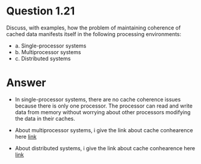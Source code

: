 # Question 1.21 #

Discuss, with examples, how the problem of maintaining coherence of
cached data manifests itself in the following processing environments:

- a. Single-processor systems
- b. Multiprocessor systems
- c. Distributed systems

# Answer #

- In single-processor systems, there are no cache coherence issues because there is only one processor. The processor can read and write data from memory without worrying about other processors modifying the data in their caches.

- About multiprocessor systems, i give the link about cache conhearence here [link](https://www.geeksforgeeks.org/cache-coherence/)

- About distributed systems, i give the link about cache conhearence here [link](https://www.bing.com/search?pglt=419&q=distributed+system+cache+conherence+protocol&cvid=b9d89f1ce1474f94bfb54a80512b4672&gs_lcrp=EgRlZGdlKgYIABBFGDkyBggAEEUYOTIGCAEQABhAMgYIAhAAGEAyBggDEAAYQDIGCAQQABhAMgYIBRAAGEAyBggGEAAYQDIGCAcQABhAMgYICBAAGEDSAQkxMjU3MWowajGoAgCwAgA&FORM=ANNTA1&PC=CNNDDB)